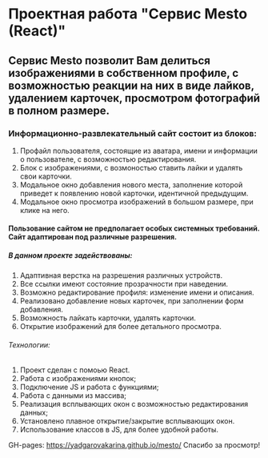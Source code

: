 # Проектная работа "Сервис Mesto (React)"

## Сервис Mesto позволит Вам делиться изображениями в собственном профиле, с возможностью реакции на них в виде лайков, удалением карточек, просмотром фотографий в полном размере.

### Информационно-развлекательный сайт состоит из блоков:
1. Профайл пользователя, состоящие из аватара, имени и информации о пользователе, с возможностью редактирования.
2. Блок с изображениями, с возмоностью ставить лайки и удалять свои карточки.
3. Модальное окно добавления нового места, заполнение которой приведет к появлению новой карточки, идентичной предыдущим.
4. Модальное окно просмотра изображений в большом размере, при клике на него.

#### Пользование сайтом не предполагает особых системных требований. Сайт адаптирован под различные разрешения.

##### В данном проекте задействованы:
1. Адаптивная верстка на разрешения различных устройств.
2. Все ссылки имеют состояние прозрачности при наведении.
3. Возможно редактирование профиля: изменение имени и описания.
4. Реализовано добавление новых карточек, при заполнении форм добавления.
5. Возможность лайкать карточки, удалять карточки.
6. Открытие изображений для более детального просмотра.

###### Технологии:
1. Проект сделан с помоью React.
2. Работа с изображениями кнопок;
3. Подключение JS и работа с функциями;
4. Работа с данными из массива;
5. Реализация всплывающих окон с возможностью редактирования данных;
6. Установлено плавное открытие/закрытие всплывающих окон.
7. Использование классов в JS, для более удобной работы.

GH-pages: https://yadgarovakarina.github.io/mesto/
Спасибо за просмотр!